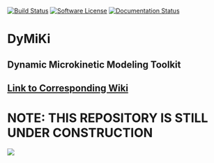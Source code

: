 [![Build Status](https://img.shields.io/badge/build-incomplete-red)]()
[![Software License](https://img.shields.io/badge/license-GPL--3.0%20license-red)](https://github.com/kkusima/MiKi/blob/main/LICENSE.md)
[![Documentation Status](https://img.shields.io/badge/Documentation%20Status-complete-red)](https://github.com/kkusima/MiKi/wiki)

# DyMiKi
## Dynamic Microkinetic Modeling Toolkit

## [Link to Corresponding Wiki](https://github.com/kkusima/MiKi/wiki)

# NOTE: THIS REPOSITORY IS STILL UNDER CONSTRUCTION

<img src="https://cdn.pixabay.com/photo/2017/06/16/07/26/under-construction-2408062_1280.png" />
